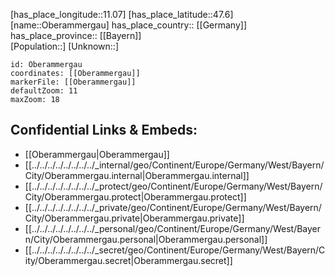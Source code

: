 ﻿---
location: [47.6,11.07] 
mapzoom: [7,12] 
mapmarker: city 
type: City
tags:
- geo/City


SpocWebEntityId: 33022
isDeleted: false
confidential: public

---
[has_place_longitude::11.07] 
[has_place_latitude::47.6] 
[name::Oberammergau] 
has_place_country:: [[Germany]]  
has_place_province:: [[Bayern]]  
[Population::] 
[Unknown::] 


```leaflet
id: Oberammergau
coordinates: [[Oberammergau]] 
markerFile: [[Oberammergau]] 
defaultZoom: 11 
maxZoom: 18
```


## Confidential Links & Embeds: 
- [[Oberammergau|Oberammergau]]  
- [[../../../../../../../../_internal/geo/Continent/Europe/Germany/West/Bayern/City/Oberammergau.internal|Oberammergau.internal]] 
- [[../../../../../../../../_protect/geo/Continent/Europe/Germany/West/Bayern/City/Oberammergau.protect|Oberammergau.protect]] 
- [[../../../../../../../../_private/geo/Continent/Europe/Germany/West/Bayern/City/Oberammergau.private|Oberammergau.private]] 
- [[../../../../../../../../_personal/geo/Continent/Europe/Germany/West/Bayern/City/Oberammergau.personal|Oberammergau.personal]] 
- [[../../../../../../../../_secret/geo/Continent/Europe/Germany/West/Bayern/City/Oberammergau.secret|Oberammergau.secret]] 
